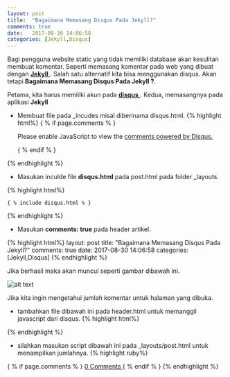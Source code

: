 ```yaml
---
layout: post
title:  "Bagaimana Memasang Disqus Pada Jekyll?"
comments: true
date:   2017-08-30 14:06:58
categories: [Jekyll,Disqus]
---
```


Bagi pengguna website static yang tidak memiliki database akan kesulitan membuat komentar. Seperti memasang komentar pada web yang dibuat dengan [**Jekyll** ](https://kurtakon.com/jekyll/2017/08/08/artikel-1.html). Salah satu alternatif kita bisa menggunakan disqus. Akan tetapi __Bagaimana Memasang Disqus Pada Jekyll ?__.

Petama, kita harus memiliki akun pada  [**disqus** ](https://disqus.com). 
Kedua, memasangnya pada aplikasi __Jekyll__

- Membuat file pada _incudes misal diberinama disqus.html.
{% highlight html%}
    { % if page.comments % }
    <div id="disqus_thread"></div>
    <script>

    var disqus_config = function () {
    this.page.url =  "https://namaweb.com { { page.url } } ";  // diganti dengan PAGE_URL
    this.page.identifier = "{ { page.id } } "; // diganti dengan  PAGE_IDENTIFIER
    };

    (function() { // DON'T EDIT BELOW THIS LINE
    var d = document, s = d.createElement('script');
    s.src = 'https://nama-aplikasi-disqus.disqus.com/embed.js'; <--- dari Disqus
    s.setAttribute('data-timestamp', +new Date());
    (d.head || d.body).appendChild(s);
    })();
    </script>
    <noscript>Please enable JavaScript to view the <a href="https://disqus.com/?ref_noscript">comments powered by Disqus.</a></noscript>
                                
    { % endif % }

{% endhighlight %}
    
- Masukan inculde file __disqus.html__ pada  post.html pada folder _layouts.

{% highlight html%}

    { % include disqus.html % }

{% endhighlight %}

- Masukan __comments: true__ pada header artikel.
   

{% highlight html%}
layout: post
title:  "Bagaimana Memasang Disqus Pada Jekyll?"
comments: true
date:   2017-08-30 14:06:58
categories: [Jekyll,Disqus]
{% endhighlight %}

Jika berhasil maka akan muncul seperti gambar dibawah ini.

![alt text][gambar]

[gambar]:{{site.urlimg}}img-13.png "view disqus"


Jika kita ingin mengetahui jumlah komentar untuk halaman yang dibuka. 
- tambahkan file dibawah ini pada header.html untuk memanggil javascript dari disqus.
{% highlight html%}

<script id="dsq-count-scr" src="//SHORTNAME.disqus.com/count.js" async></script>
{% endhighlight %}
-  silahkan masukan script dibawah ini pada _layouts/post.html untuk menampilkan jumlahnya.
{% highlight ruby%}

{ % if page.comments % } 
     <a href="https://namaweb.com { { post.url } } #disqus_thread">0 Comments </a>
{ % endif % }
{% endhighlight %}




